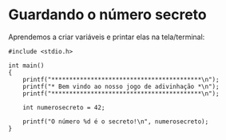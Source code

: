 # Guardando o número secreto

Aprendemos a criar variáveis e printar elas na tela/terminal:

    #include <stdio.h>

    int main()
    {
        printf("******************************************\n");
        printf("* Bem vindo ao nosso jogo de adivinhação *\n");
        printf("******************************************\n");

        int numerosecreto = 42;

        printf("O número %d é o secreto!\n", numerosecreto);
    }
